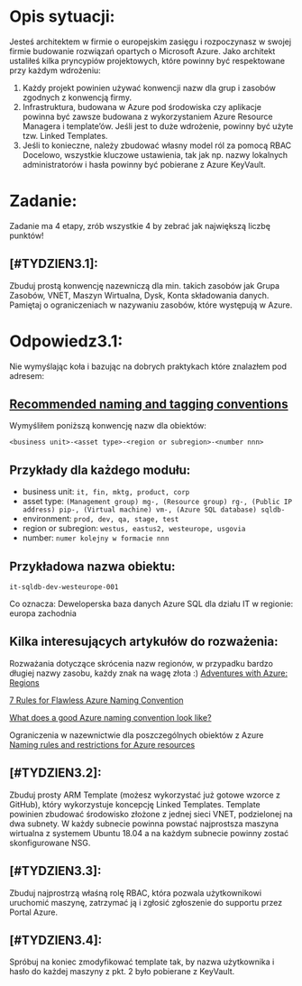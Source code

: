 # Opis sytuacji:
Jesteś architektem w firmie o europejskim zasięgu i rozpoczynasz w swojej firmie budowanie rozwiązań opartych o Microsoft Azure.
Jako architekt ustaliłeś kilka pryncypiów projektowych, które powinny być respektowane przy każdym wdrożeniu:
1. Każdy projekt powinien używać konwencji nazw dla grup i zasobów zgodnych z konwencją firmy.
2. Infrastruktura, budowana w Azure pod środowiska czy aplikacje powinna być zawsze budowana z wykorzystaniem Azure Resource Managera i template’ów. Jeśli jest to duże wdrożenie, powinny być użyte tzw. Linked Templates.
3. Jeśli to konieczne, należy zbudować własny model ról za pomocą RBAC
Docelowo, wszystkie kluczowe ustawienia, tak jak np. nazwy lokalnych administratorów i hasła powinny być pobierane z Azure KeyVault.

# Zadanie:
Zadanie ma 4 etapy, zrób wszystkie 4 by zebrać jak największą liczbę punktów!

## [#TYDZIEN3.1]:
Zbuduj prostą konwencję nazewniczą dla min. takich zasobów jak Grupa Zasobów, VNET, Maszyn Wirtualna, Dysk, Konta składowania danych. Pamiętaj o ograniczeniach w nazywaniu zasobów, które występują w Azure.

# Odpowiedz3.1:

Nie wymyślając koła i bazując na dobrych praktykach które znalazłem pod adresem:

## [Recommended naming and tagging conventions](https://docs.microsoft.com/en-us/azure/cloud-adoption-framework/ready/azure-best-practices/naming-and-tagging)

Wymyśliłem poniższą konwencję nazw dla obiektów:

`<business unit>-<asset type>-<region or subregion>-<number nnn>`

## Przykłady dla każdego modułu:

- business unit: `it, fin, mktg, product, corp`
- asset type: `(Management group) mg-, (Resource group) rg-, (Public IP address) pip-, (Virtual machine) vm-, (Azure SQL database) sqldb-`
- environment: `prod, dev, qa, stage, test`
- region or subregion: `westus, eastus2, westeurope, usgovia`
- number: `numer kolejny w formacie nnn`

## Przykładowa nazwa obiektu:

`it-sqldb-dev-westeurope-001`

Co oznacza: Deweloperska baza danych Azure SQL dla działu IT w regionie: europa zachodnia



## Kilka interesujących artykułów do rozważenia:

Rozważania dotyczące skrócenia nazw regionów, w przypadku bardzo długiej nazwy zasobu, każdy znak na wagę złota :) [Adventures with Azure: Regions](http://www.mattruma.com/adventures-with-azure-regions/)

[7 Rules for Flawless Azure Naming Convention](https://www.ais.com/7-rules-for-flawless-azure-naming-convention/)

[What does a good Azure naming convention look like?](https://sharegate.com/blog/what-does-a-good-azure-naming-convention-look-like)

Ograniczenia w nazewnictwie dla poszczególnych obiektów z Azure [Naming rules and restrictions for Azure resources](https://docs.microsoft.com/en-us/azure/azure-resource-manager/management/resource-name-rules)



## [#TYDZIEN3.2]:
Zbuduj prosty ARM Template (możesz wykorzystać już gotowe wzorce z GitHub), który wykorzystuje koncepcję Linked Templates. Template powinien zbudować środowisko złożone z jednej sieci VNET, podzielonej na dwa subnety. W każdy subnecie powinna powstać najprostsza maszyna wirtualna z systemem Ubuntu 18.04 a na każdym subnecie powinny zostać skonfigurowane NSG.

## [#TYDZIEN3.3]:
Zbuduj najprostrzą właśną rolę RBAC, która pozwala użytkownikowi uruchomić maszynę, zatrzymać ją i zgłosić zgłoszenie do supportu przez Portal Azure.

## [#TYDZIEN3.4]:
Spróbuj na koniec zmodyfikować template tak, by nazwa użytkownika i hasło do każdej maszyny z pkt. 2 było pobierane z KeyVault.
